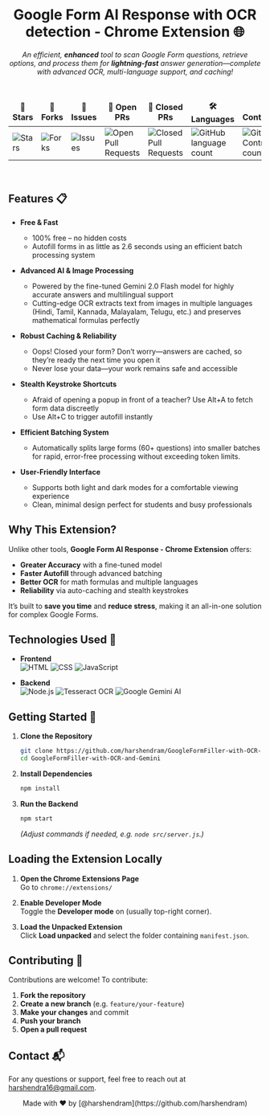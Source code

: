 
<div align="center">

# **Google Form AI Response with OCR detection - Chrome Extension** 🌐

*An efficient, **enhanced** tool to scan Google Form questions, retrieve options, and process them for **lightning-fast** answer generation—complete with advanced OCR, multi-language support, and caching!*

</div>

<div align="center">
<br>

<table align="center">
    <thead align="center">
        <tr border: 1px;>
            <td><b>🌟 Stars</b></td>
            <td><b>🍴 Forks</b></td>
            <td><b>🐛 Issues</b></td>
            <td><b>🔔 Open PRs</b></td>
            <td><b>🔕 Closed PRs</b></td>
            <td><b>🛠️ Languages</b></td>
            <td><b>👥 Contributors</b></td>
        </tr>
     </thead>
    <tbody>
         <tr>
            <td><img alt="Stars" src="https://img.shields.io/github/stars/harshendram/GoogleFormFiller-with-OCR-and-Gemini?style=flat&logo=github"/></td>
            <td><img alt="Forks" src="https://img.shields.io/github/forks/harshendram/GoogleFormFiller-with-OCR-and-Gemini?style=flat&logo=github"/></td>
            <td><img alt="Issues" src="https://img.shields.io/github/issues/harshendram/GoogleFormFiller-with-OCR-and-Gemini?style=flat&logo=github"/></td>
            <td><img alt="Open Pull Requests" src="https://img.shields.io/github/issues-pr/harshendram/GoogleFormFiller-with-OCR-and-Gemini?style=flat&logo=github"/></td>
            <td><img alt="Closed Pull Requests" src="https://img.shields.io/github/issues-pr-closed/harshendram/GoogleFormFiller-with-OCR-and-Gemini?style=flat&color=critical&logo=github"/></td>
            <td><img alt="GitHub language count" src="https://img.shields.io/github/languages/count/harshendram/GoogleFormFiller-with-OCR-and-Gemini?style=flat&color=green&logo=github"></td>
            <td><img alt="GitHub Contributors count" src="https://img.shields.io/github/contributors/harshendram/GoogleFormFiller-with-OCR-and-Gemini?style=flat&color=blue&logo=github"/></td>
        </tr>
    </tbody>
</table>
</div>
<br>

## Features 📋

- **Free & Fast**  
  - 100% free – no hidden costs  
  - Autofill forms in as little as 2.6 seconds using an efficient batch processing system

- **Advanced AI & Image Processing**  
  - Powered by the fine-tuned Gemini 2.0 Flash model for highly accurate answers and multilingual support  
  - Cutting-edge OCR extracts text from images in multiple languages (Hindi, Tamil, Kannada, Malayalam, Telugu, etc.) and preserves mathematical formulas perfectly

- **Robust Caching & Reliability**  
  - Oops! Closed your form? Don’t worry—answers are cached, so they’re ready the next time you open it  
  - Never lose your data—your work remains safe and accessible

- **Stealth Keystroke Shortcuts**  
  - Afraid of opening a popup in front of a teacher? Use Alt+A to fetch form data discreetly  
  - Use Alt+C to trigger autofill instantly

- **Efficient Batching System**  
  - Automatically splits large forms (60+ questions) into smaller batches for rapid, error-free processing without exceeding token limits.

- **User-Friendly Interface**  
  - Supports both light and dark modes for a comfortable viewing experience  
  - Clean, minimal design perfect for students and busy professionals

## Why This Extension?

Unlike other tools, **Google Form AI Response - Chrome Extension** offers:

- **Greater Accuracy** with a fine-tuned model
- **Faster Autofill** through advanced batching
- **Better OCR** for math formulas and multiple languages
- **Reliability** via auto-caching and stealth keystrokes

It’s built to **save you time** and **reduce stress**, making it an all-in-one solution for complex Google Forms.



## Technologies Used 🔧

- **Frontend**  
  ![HTML](https://img.shields.io/badge/HTML-E34F26?style=for-the-badge&logo=html5&logoColor=white)
  ![CSS](https://img.shields.io/badge/CSS-1572B6?style=for-the-badge&logo=css3&logoColor=white)
  ![JavaScript](https://img.shields.io/badge/JavaScript-F7DF1E?style=for-the-badge&logo=javascript&logoColor=black)

- **Backend**  
  ![Node.js](https://img.shields.io/badge/Node.js-43853D?style=for-the-badge&logo=node.js&logoColor=white)
  ![Tesseract OCR](https://img.shields.io/badge/Tesseract_OCR-5d5d5d?style=for-the-badge&logo=tesseract&logoColor=white)
  ![Google Gemini AI](https://img.shields.io/badge/Google_Gemini_AI-4285F4?style=for-the-badge&logo=google&logoColor=white)



## Getting Started 🚀

1. **Clone the Repository**  
   ```bash
   git clone https://github.com/harshendram/GoogleFormFiller-with-OCR-and-Gemini.git
   cd GoogleFormFiller-with-OCR-and-Gemini
   ```

2. **Install Dependencies**  
   ```bash
   npm install
   ```

3. **Run the Backend**  
   ```bash
   npm start
   ```
   *(Adjust commands if needed, e.g. `node src/server.js`.)*



## Loading the Extension Locally

1. **Open the Chrome Extensions Page**  
   Go to `chrome://extensions/`

2. **Enable Developer Mode**  
   Toggle the **Developer mode** on (usually top-right corner).

3. **Load the Unpacked Extension**  
   Click **Load unpacked** and select the folder containing `manifest.json`.



## Contributing 🤝

Contributions are welcome! To contribute:

1. **Fork the repository**  
2. **Create a new branch** (e.g. `feature/your-feature`)  
3. **Make your changes** and commit  
4. **Push your branch**  
5. **Open a pull request**



## Contact 📬

For any questions or support, feel free to reach out at [harshendra16@gmail.com](mailto:harshendra16@gmail.com).



<div align="center">
Made with ❤️ by [@harshendram](https://github.com/harshendram)
</div>
